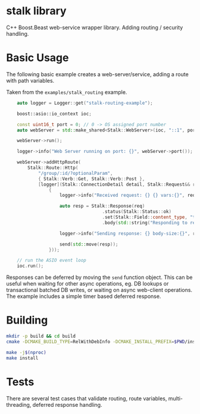 # stalk library
C++ Boost.Beast web-service wrapper library.
Adding routing / security handling.

# Basic Usage

The following basic example creates a web-server/service, adding a route with path variables.

Taken from the `examples/stalk_routing` example.

```cpp
    auto logger = Logger::get("stalk-routing-example");

    boost::asio::io_context ioc;

    const uint16_t port = 0; // 0 -> OS assigned port number
    auto webServer = std::make_shared<Stalk::WebServer>(ioc, "::1", port, serverKey(), serverCert());

    webServer->run();

    logger->info("Web Server running on port: {}", webServer->port()); // log the OS assigned port number

    webServer->addHttpRoute(
        Stalk::Route::Http(
            "/group/:id/?optionalParam",
            { Stalk::Verb::Get, Stalk::Verb::Post },
            [logger](Stalk::ConnectionDetail detail, Stalk::Request&& req, Stalk::RequestVariables&& requestVars, Stalk::SendResponse&& send)
                {
                    logger->info("Received request: {} {} vars:{}", req.target(), req.method(), requestVars);

                    auto resp = Stalk::Response(req)
                                    .status(Stalk::Status::ok)
                                    .set(Stalk::Field::content_type, "text/plain")
                                    .body(std::string("Responding to request for group:") + requestVars["id"]);

                    logger->info("Sending response: {} body-size:{}", resp.status(), resp.body().size());

                    send(std::move(resp));
                }));

    // run the ASIO event loop
    ioc.run();
```

Responses can be deferred by moving the `send` function object. This can be useful when waiting for other async operations, eg. DB lookups or transactional batched DB writes, or waiting on async web-client operations.
The example includes a simple timer based deferred response.

# Building
```bash
mkdir -p build && cd build
cmake -DCMAKE_BUILD_TYPE=RelWithDebInfo -DCMAKE_INSTALL_PREFIX=$PWD/install ../

make -j$(nproc)
make install
```

# Tests
There are several test cases that validate routing, route variables, multi-threading, deferred response handling.
